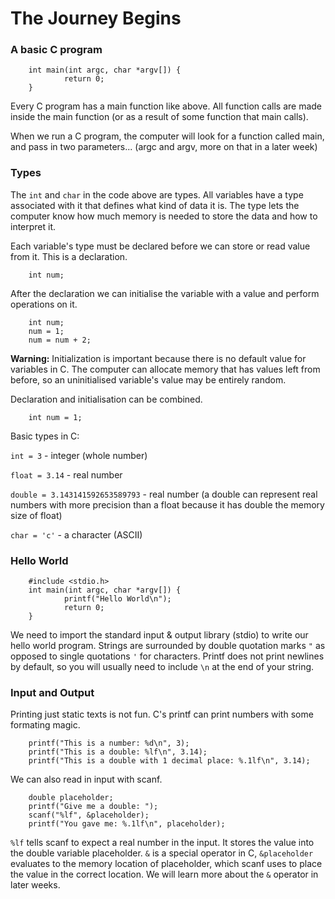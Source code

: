 # The Journey Begins


### A basic C program

        int main(int argc, char *argv[]) {
                return 0;
        }

Every C program has a main function like above. All function calls are made inside the main function (or as a result of some function that main calls).

When we run a C program, the computer will look for a function called main, and pass in two parameters... (argc and argv, more on that in a later week)

### Types
The ```int``` and ```char``` in the code above are types. All variables have a type associated with it that defines what kind of data it is. The type lets the computer know how much memory is needed to store the data and how to interpret it.

Each variable's type must be declared before we can store or read value from it. This is a declaration.

        int num;

After the declaration we can initialise the variable with a value and perform operations on it.

        int num;
        num = 1;
        num = num + 2;

**Warning:** Initialization is important because there is no default value for variables in C. The computer can allocate memory that has values left from before, so an uninitialised variable's value may be entirely random.

Declaration and initialisation can be combined.

        int num = 1;

Basic types in C:
        
```int = 3``` - integer (whole number)

```float = 3.14``` - real number

```double = 3.143141592653589793``` - real number (a double can represent real numbers with more precision than a float because it has double the memory size of float)

```char = 'c'``` - a character (ASCII)


### Hello World

        #include <stdio.h>
        int main(int argc, char *argv[]) {
                printf("Hello World\n");
                return 0;
        }

We need to import the standard input & output library (stdio) to write our hello world program. Strings are surrounded by double quotation marks ```"``` as opposed to single quotations ```'``` for characters. Printf does not print newlines by default, so you will usually need to include ```\n``` at the end of your string.

### Input and Output
Printing just static texts is not fun. C's printf can print numbers with some formating magic.

        printf("This is a number: %d\n", 3);
        printf("This is a double: %lf\n", 3.14);
        printf("This is a double with 1 decimal place: %.1lf\n", 3.14);

We can also read in input with scanf.

        double placeholder;
        printf("Give me a double: ");
        scanf("%lf", &placeholder);
        printf("You gave me: %.1lf\n", placeholder);

```%lf``` tells scanf to expect a real number in the input. It stores the value into the double variable placeholder. ```&``` is a special operator in C, ```&placeholder``` evaluates to the memory location of placeholder, which scanf uses to place the value in the correct location. We will learn more about the ```&``` operator in later weeks.
